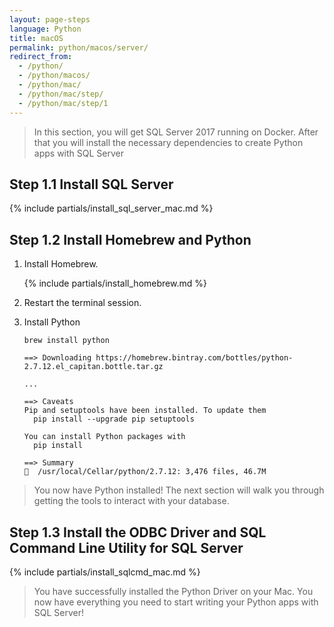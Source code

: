 ```yaml
---
layout: page-steps
language: Python
title: macOS
permalink: python/macos/server/
redirect_from:
  - /python/
  - /python/macos/
  - /python/mac/
  - /python/mac/step/
  - /python/mac/step/1
---
```


> In this section, you will get SQL Server 2017 running on Docker. After that you will install the necessary dependencies to create Python apps with SQL Server

## Step 1.1 Install SQL Server

{% include partials/install_sql_server_mac.md %}

## Step 1.2 Install Homebrew and Python

1. Install Homebrew.

    {% include partials/install_homebrew.md %}

2. Restart the terminal session.

3. Install Python

    ```terminal
    brew install python
    ```

    ```results
    ==> Downloading https://homebrew.bintray.com/bottles/python-2.7.12.el_capitan.bottle.tar.gz

    ...

    ==> Caveats
    Pip and setuptools have been installed. To update them
      pip install --upgrade pip setuptools

    You can install Python packages with
      pip install

    ==> Summary
    🍺  /usr/local/Cellar/python/2.7.12: 3,476 files, 46.7M
    ```

> You now have Python installed! The next section will walk you through getting the tools to interact with your database.

## Step 1.3 Install the ODBC Driver and SQL Command Line Utility for SQL Server

{% include partials/install_sqlcmd_mac.md %}

> You have successfully installed the Python Driver on your Mac. You now have everything you need to start writing your Python apps with SQL Server!
